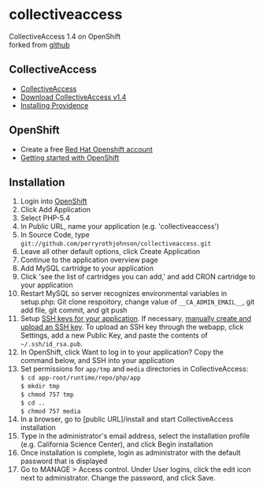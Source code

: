 # collectiveaccess
CollectiveAccess 1.4 on OpenShift  
forked from [github](https://github.com/perryrothjohnson/collectiveaccess)

## CollectiveAccess
* [CollectiveAccess](http://www.collectiveaccess.org)
* [Download CollectiveAccess v1.4](https://github.com/collectiveaccess/providence/tree/release-1.4)
* [Installing Providence](http://docs.collectiveaccess.org/wiki/Installing_Providence)

## OpenShift
* Create a free [Red Hat Openshift account](https://openshift.redhat.com)
* [Getting started with OpenShift](https://openshift.redhat.com/app/getting_started)

## Installation
1. Login into [OpenShift](https://openshift.redhat.com)
2. Click Add Application
3. Select PHP-5.4
4. In Public URL, name your application (e.g. 'collectiveaccess')
5. In Source Code, type `git://github.com/perryrothjohnson/collectiveaccess.git`
6. Leave all other default options, click Create Application
7. Continue to the application overview page
8. Add MySQL cartridge to your application
8. Click 'see the list of cartridges you can add,' and add CRON cartridge to your application
9. Restart MySQL so server recognizes environmental variables in setup.php: Git clone respoitory, change value of `__CA_ADMIN_EMAIL__`, git add file, git commit, and git push
10. Setup [SSH keys for your application](https://developers.openshift.com/en/managing-remote-connection.html#keys). If necessary, [manually create and upload an SSH key](http://docs.openshift.com/online/user_guide/ssh_keys.html#tutorial-creating-and-uploading-ssh-keys). To upload an SSH key through the webapp, click Settings, add a new Public Key, and paste the contents of `~/.ssh/id_rsa.pub`.
11. In OpenShift, click Want to log in to your application? Copy the command below, and SSH into your application
12. Set permissions for `app/tmp` and `media` directories in CollectiveAccess:  
`$ cd app-root/runtime/repo/php/app`  
`$ mkdir tmp`  
`$ chmod 757 tmp`  
`$ cd ..`  
`$ chmod 757 media`
13. In a browser, go to [public URL]/install and start CollectiveAccess installation
14. Type in the administrator's email address, select the installation profile (e.g. California Science Center), and click Begin installation
15. Once installation is complete, login as administrator with the default password that is displayed
16. Go to MANAGE > Access control. Under User logins, click the edit icon next to administrator. Change the password, and click Save.
